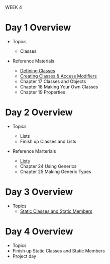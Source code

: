 WEEK 4 
# Day 1 Overview

- Topics
  - Classes

- Reference Materials
  - [Defining Classes](https://docs.google.com/a/wecancodeit.org/presentation/d/13U5ynGZEs_FTLHhU9K4KorEth9OReo5L5sRlRDWXitU/edit?usp=sharing)
  - [Creating Classes & Access Modifiers](https://docs.google.com/a/wecancodeit.org/presentation/d/12vaal0OXVzKSoOO7pXrT7VXNmd0c-i8Az1pzUwmAw6A/edit?usp=sharing)
  - Chapter 17 Classes and Objects
  - Chapter 18 Making Your Own Classes 
  - Chapter 19 Properties 
 
 
# Day 2 Overview

- Topics 
  - Lists
  - Finish up Classes and Lists 
  
- Reference Marterials
    - [Lists](https://docs.google.com/a/wecancodeit.org/presentation/d/1QxqlIIKN7rv_-Bud3t_PPU9RjrPIGCAR9gndzBX-3gg/edit?usp=sharing)
    - Chapter 24 Using Generics
    - Chapter 25 Making Generic Types 
    
# Day 3 Overview

- Topics
   - [Static Classes and Static Members](https://docs.google.com/a/wecancodeit.org/presentation/d/18vcNXzqI86uRyguIoPx2FyFTeNZpwFVw4xRUqP65sOE/edit?usp=sharing)

# Day 4 Overview

- Topics 
 - Finish up Static Classes and Static Members 
 - Project day 
